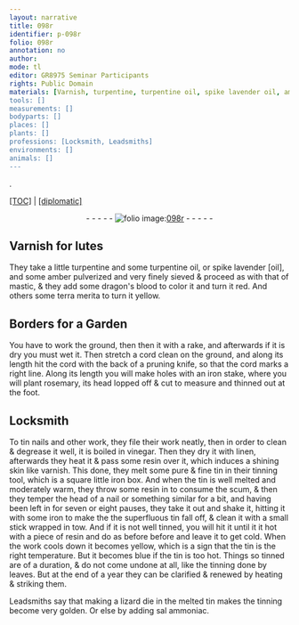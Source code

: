 ```yaml
---
layout: narrative
title: 098r
identifier: p-098r
folio: 098r
annotation: no
author:
mode: tl
editor: GR8975 Seminar Participants
rights: Public Domain
materials: [Varnish, turpentine, turpentine oil, spike lavender oil, amber, mastic, dragon's blood, terra merita, wet, iron, tin, vinegar, linen, resin, square little iron box., tow, melted tin, sal ammoniac]
tools: []
measurements: []
bodyparts: []
places: []
plants: []
professions: [Locksmith, Leadsmiths]
environments: []
animals: []
---
```


.<p><a href="{{ site.baseurl }}/translation/">[TOC]</a> | <a href="{{ site.baseurl }}/texts/p-098r_tc/" target="_blank">[diplomatic]</a></p><div class="folio" align="center">- - - - - <a href="http://gallica.bnf.fr/ark:/12148/btv1b10500001g/f201.image" target="_blank"><img src="https://cu-mkp.github.io/2017-workshop-edition/assets/photo-icon.png" alt="folio image: " style="display:inline-block; margin-bottom:-3px;"/>098r</a> - - - - - </div>  
  

## <span class="m">Varnish</span> for lutes

 
They take a little <span class="m">turpentine</span> and some <span class="m">turpentine oil</span>, or <span class="m">spike lavender [oil]</span>, and some <span class="m">amber</span> pulverized and very finely sieved & proceed as with that of <span class="m">mastic</span>, & they add some <span class="m">dragon's blood</span> to color it and turn it red. And others some <span class="m">terra merita</span> to turn it yellow.
 
 
  

## Borders for a Garden

 
You have to work the ground, then then it with a rake, and afterwards if it is dry you must <span class="m">wet</span> it. Then stretch a cord clean on the ground, and along its length hit the cord with the back of a pruning knife, so that the cord marks a right line. Along its length you will make holes with an <span class="m">iron</span> stake, where you will plant rosemary, its head lopped off & cut to measure and thinned out at the foot.
 
 
  

## <span class="pro">Locksmith</span>

 
To <span class="m">tin</span> nails and other work, they file their work neatly, then in order to clean & degrease it well, it is boiled in <span class="m">vinegar</span>. Then they dry it with <span class="m">linen</span>, afterwards they heat it & pass some <span class="m">resin</span> over it, which induces a shining skin like varnish. This done, they melt some pure & fine <span class="m">tin</span> in their <span class="m">tin</span>ning tool, which is a <span class="m">square little iron box.</span> And when the <span class="m">tin</span> is well melted and moderately warm, they throw some <span class="m">resin</span> in to consume the scum, & then they temper the head of a nail or something similar for a bit, and having been left in for seven or eight pauses, they take it out and shake it, hitting it with some <span class="m">iron</span> to make the the superfluous <span class="m">tin</span> fall off, & clean it with a small stick wrapped in <span class="m">tow</span>. And if it is not well <span class="m">tin</span>ned, you will hit it until it it hot with a piece of <span class="m">resin</span> and do as before before and leave it to get cold. When the work cools down it becomes yellow, which is a sign that the <span class="m">tin</span> is the right temperature. But it becomes blue if the <span class="m">tin</span> is too hot. Things so <span class="m">tin</span>ned are of a duration, & do not come undone at all, like the tinning done by leaves. But at the end of a year they can be clarified & renewed by heating & striking them.
 
<span class="pro">Leadsmiths</span> say that making a lizard die in the <span class="m">melted tin</span> makes the <span class="m">tin</span>ning become very golden. Or else by adding <span class="m">sal ammoniac</span>.
 
